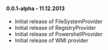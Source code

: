 #### 0.0.1-alpha - 11.12.2013 
* Initial release of FileSystemProvider
* Initial release of RegistryProvider
* Initial release of PowershellProvider
* Initial release of WMI provider